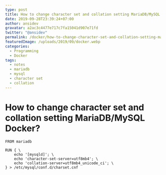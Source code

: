 ```yaml
---
type: post
title: How to change character set and collation setting MariaDB/MySQL Docker?
date: 2019-09-28T23:39:24+07:00
author: ansidev
gravatar: a2ac3c4477e717c7fa15041d907e71fd
twitter: "@ansidev"
permalink: /docker/how-to-change-character-set-and-collation-setting-mariadb-mysql-docker
featuredImage: /uploads/2019/09/docker.webp
categories:
  - Programming
  - Docker
tags:
  - notes
  - mariadb
  - mysql
  - character set
  - collation
---
```

# How to change character set and collation setting MariaDB/MySQL Docker?

  ```shell
  FROM mariadb

  RUN { \
      echo '[mysqld]'; \
      echo 'character-set-server=utf8mb4'; \
      echo 'collation-server=utf8mb4_unicode_ci'; \
  } > /etc/mysql/conf.d/charset.cnf
  ```
